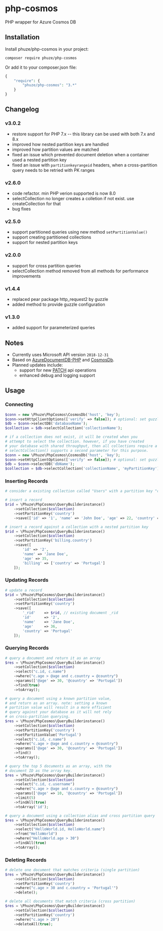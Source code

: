 # php-cosmos

PHP wrapper for Azure Cosmos DB

## Installation

Install phuze/php-cosmos in your project:

```bash
composer require phuze/php-cosmos
```

Or add it to your composer.json file:

```php
{
    "require": {
        "phuze/php-cosmos": "3.*"
    }
}
```

## Changelog

### v3.0.2
- restore support for PHP 7.x -- this library can be used with both 7.x and 8.x
- improved how nested partition keys are handled
- improved how partition values are matched
- fixed an issue which prevented document deletion when a container used a nested partition key
- fixed an issue with `partitionkeyrangeid` headers, when a cross-partition query needs to be retried with PK ranges

### v2.6.0
- code refactor. min PHP verion supported is now 8.0
- selectCollection no longer creates a colletion if not exist. use createCollection for that
- bug fixes

### v2.5.0
- support partitioned queries using new method `setPartitionValue()`
- support creating partitioned collections
- support for nested partition keys

### v2.0.0
- support for cross partition queries
- selectCollection method removed from all methods for performance improvements

### v1.4.4
- replaced pear package http_request2 by guzzle
- added method to provide guzzle configuration

### v1.3.0
- added support for parameterized queries

## Notes

- Currently uses Microsoft API version `2018-12-31`
- Based on [AzureDocumentDB-PHP](https://github.com/cocteau666/AzureDocumentDB-PHP) and [CosmosDb](https://github.com/jupitern/cosmosdb).
- Planned updates include:
    - support for new [PATCH](https://learn.microsoft.com/en-us/azure/cosmos-db/partial-document-update) api operations
    - enhanced debug and logging support

## Usage

### Connecting

```php
$conn = new \Phuze\PhpCosmos\CosmosDb('host', 'key');
$conn->setHttpClientOptions(['verify' => false]); # optional: set guzzle client options.
$db = $conn->selectDB('databaseName');
$collection = $db->selectCollection('collectionName');

# if a collection does not exist, it will be created when you
# attempt to select the collection. however, if you have created
# your database with shared throughput, then all collections require a partition key.
# selectCollection() supports a second parameter for this purpose.
$conn = new \Phuze\PhpCosmos\CosmosDb('host', 'key');
$conn->setHttpClientOptions(['verify' => false]); # optional: set guzzle client options.
$db = $conn->selectDB('dbName');
$collection = $db->selectCollection('collectionName', 'myPartitionKey');
```

### Inserting Records

```php
# consider a existing collection called "Users" with a partition key "country"

# insert a record
$rid = \Phuze\PhpCosmos\QueryBuilderinstance()
    ->setCollection($collection)
    ->setPartitionKey('country')
    ->save(['id' => '1', 'name' => 'John Doe', 'age' => 22, 'country' => 'Portugal']);

# insert a record against a collection with a nested partition key
$rid = \Phuze\PhpCosmos\QueryBuilderinstance()
    ->setCollection($collection)
    ->setPartitionKey('billing.country')
    ->save([
        'id' => '2',
        'name' => 'Jane Doe',
        'age' => 35,
        'billing' => ['country' => 'Portugal']
    ]);
```

### Updating Records

```php
# update a record
$rid = \Phuze\PhpCosmos\QueryBuilderinstance()
    ->setCollection($collection)
    ->setPartitionKey('country')
    ->save([
        '_rid'    => $rid, // existing document _rid
        'id'      => '2',
        'name'    => 'Jane Doe',
        'age'     => 36,
        'country' => 'Portugal'
    ]);
```

### Querying Records

```php
# query a document and return it as an array
$res = \Phuze\PhpCosmos\QueryBuilderinstance()
    ->setCollection($collection)
    ->select("c.id, c.name")
    ->where("c.age > @age and c.country = @country")
    ->params(['@age' => 30, '@country' => 'Portugal'])
    ->find(true)
    ->toArray();

# query a document using a known partition value,
# and return as an array. note: setting a known
# partition value will result in a more efficient
# query against your database as it will not rely
# on cross-partition querying.
$res = \Phuze\PhpCosmos\QueryBuilderinstance()
    ->setCollection($collection)
    ->setPartitionKey('country')
    ->setPartitionValue('Portugal')
    ->select("c.id, c.name")
    ->where("c.age > @age and c.country = @country")
    ->params(['@age' => 30, '@country' => 'Portugal'])
    ->find()
    ->toArray();

# query the top 5 documents as an array, with the
# document ID as the array key.
$res = \Phuze\PhpCosmos\QueryBuilderinstance()
    ->setCollection($collection)
    ->select("c.id, c.username")
    ->where("c.age > @age and c.country = @country")
    ->params(['@age' => 10, '@country' => 'Portugal'])
    ->limit(5)
    ->findAll(true)
    ->toArray('id');

# query a document using a collection alias and cross partition query
$res = \Phuze\PhpCosmos\QueryBuilderinstance()
    ->setCollection($collection)
    ->select("HelloWorld.id, HelloWorld.name")
    ->from("HelloWorld")
    ->where("HelloWorld.age > 30")
    ->findAll(true)
    ->toArray();
```

### Deleting Records

```php
# delete one document that matches criteria (single partition)
$res = \Phuze\PhpCosmos\QueryBuilderinstance()
    ->setCollection($collection)
    ->setPartitionKey('country')
    ->where("c.age > 30 and c.country = 'Portugal'")
    ->delete();

# delete all documents that match criteria (cross partition)
$res = \Phuze\PhpCosmos\QueryBuilderinstance()
    ->setCollection($collection)
    ->setPartitionKey('country')
    ->where("c.age > 20")
    ->deleteAll(true);
```

